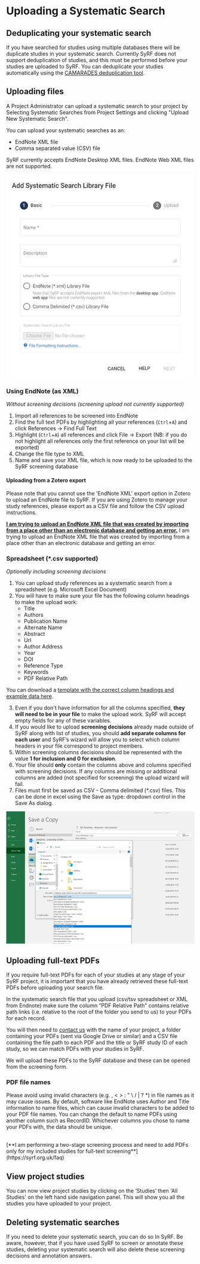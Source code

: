 # Uploading a Systematic Search

## Deduplicating your systematic search
If you have searched for studies using multiple databases there will be duplicate studies in your systematic search. Currently SyRF does not support deduplication of studies, and this must be performed before your studies are uploaded to SyRF. You can deduplicate your studies automatically using the [CAMARADES deduplication tool](https://camarades.shinyapps.io/RDedup/).

## Uploading files	
A Project Administrator can upload a systematic search to your project by Selecting Systematic Searches from Project Settings and clicking "Upload New Systematic Search".
	
You can upload your systematic searches as an:

* EndNote XML file
* Comma separated value (CSV) file

SyRF currently accepts EndNote Desktop XML files. EndNote Web XML files are not supported.

![alttext](figs/Fig_Upload_search.png)

### Using EndNote (as XML)
*Without screening decisions (screening upload not currently supported)*

1. Import all references to be screened into EndNote 
2. Find the full text PDFs by highlighting all your references (`Ctrl`+`A`) and click References -> Find Full Text
3. Highlight (`Ctrl`+`A`) all references and click File -> Export (NB: if you do not highlight all references only the first reference on your list will be exported) 
4. Change the file type to XML 
5. Name and save your XML file, which is now ready to be uploaded to the SyRF screening database

#### Uploading from a Zotero export
Please note that you cannot use the  'EndNote XML' export option in Zotero to upload an EndNote file to SyRF. If you are using Zotero to manage your study references, please export as a CSV file and follow the CSV upload instructions.

[**I am trying to upload an EndNote XML file that was created by importing from a place other than an electronic database and getting an error.**](https://syrf.org.uk/faq)
I am trying to upload an EndNote XML file that was created by importing from a place other than an electronic database and getting an error.

### Spreadsheet (\*.csv supported)
*Optionally including screening decisions*

1. You can upload study references as a systematic search from a spreadsheet (e.g. Microsoft Excel Document)  
2. You will have to make sure your file has the following column headings to make the upload work: 
    * Title
    * Authors
    * Publication Name
    * Alternate Name
    * Abstract
    * Url
    * Author Address
    * Year
    * DOI
    * Reference Type
    * Keywords
    * PDF Relative Path

You can download a [template with the correct column headings and example data here](https://syrf.org.uk/assets/pdfs/Systematic_search_instructions.html).

3. Even if you don't have information for all the columns specified, **they will need to be in your file** to make the upload work. SyRF will accept empty fields for any of these variables.
4. If you would like to upload **screening decisions** already made outside of SyRF along with list of studies, you should **add separate columns for each user** and SyRF’s wizard will allow you to select which column headers in your file correspond to project members.
5. Within screening columns decisions should be represented with the value **1 for inclusion and 0 for exclusion**.
6. Your file should **only** contain the columns above and columns specified with screening decisions. If any columns are missing or additional columns are added (not specified for screening) the upload wizard will fail. 
7. Files must first be saved as CSV - Comma delimited (\*.csv) files. This can be done in excel using the Save as type: dropdown control in the Save As dialog. 

![alttext](figs/save_csv.png)

## Uploading full-text PDFs
If you require full-text PDFs for each of your studies at any stage of your SyRF project, it is important that you have already retrieved these full-text PDFs before uploading your search file.


In the systematic search file that you upload (csv/tsv spreadsheet or XML from Endnote) make sure the column “PDF Relative Path” contains relative path links (i.e. relative to the root of the folder you send to us) to your PDFs for each record.

You will then need to [contact us](syrf.info@ed.ac.uk) with the name of your project, a folder containing your PDFs (sent via Google Drive or similar) and a CSV file containing the file path to each PDF and the title or SyRF study ID of each study, so we can match PDFs with your studies in SyRF. 

We will upload these PDFs to the SyRF database and these can be opened from the screening form.

### PDF file names
Please avoid using invalid characters (e.g. , < > : " \\ / | ? \*) in file names as it may cause issues. By default, software like EndNote uses Author and Title information to name files, which can cause invalid characters to be added to your PDF file names. You can change the default to name PDFs using another column such as RecordID. Whichever columns you chose to name your PDFs with, the data should be unique.

<br>
[**I am performing a two-stage screening process and need to add PDFs only for my included studies for full-text screening**](https://syrf.org.uk/faq)

## View project studies
You can now view project studies by clicking on the ‘Studies’ then 'All Studies' on the left hand side navigation panel. This will show you all the studies you have uploaded to your project.

## Deleting systematic searches
If you need to delete your systematic search, you can do so In SyRF. Be aware, however, that if you have used SyRF to screen or annotate these studies, deleting your systematic search will also delete these screening decisions and annotation answers.
